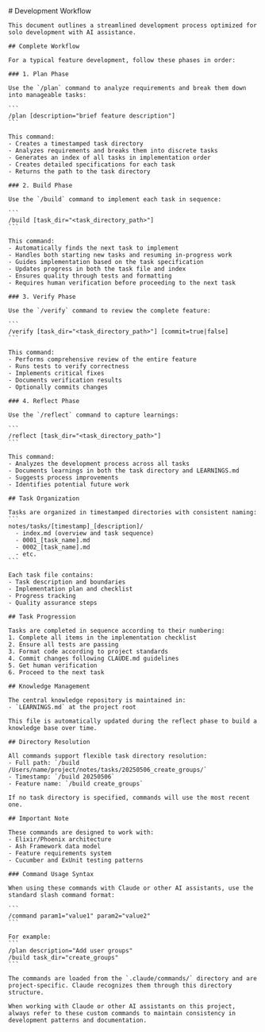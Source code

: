 <prompt>
  <instructions>
    # Development Workflow
    
    This document outlines a streamlined development process optimized for solo development with AI assistance.
    
    ## Complete Workflow
    
    For a typical feature development, follow these phases in order:
    
    ### 1. Plan Phase
    
    Use the `/plan` command to analyze requirements and break them down into manageable tasks:
    
    ```
    /plan [description="brief feature description"]
    ```
    
    This command:
    - Creates a timestamped task directory
    - Analyzes requirements and breaks them into discrete tasks
    - Generates an index of all tasks in implementation order
    - Creates detailed specifications for each task
    - Returns the path to the task directory
    
    ### 2. Build Phase
    
    Use the `/build` command to implement each task in sequence:
    
    ```
    /build [task_dir="<task_directory_path>"]
    ```
    
    This command:
    - Automatically finds the next task to implement
    - Handles both starting new tasks and resuming in-progress work
    - Guides implementation based on the task specification
    - Updates progress in both the task file and index
    - Ensures quality through tests and formatting
    - Requires human verification before proceeding to the next task
    
    ### 3. Verify Phase
    
    Use the `/verify` command to review the complete feature:
    
    ```
    /verify [task_dir="<task_directory_path>"] [commit=true|false]
    ```
    
    This command:
    - Performs comprehensive review of the entire feature
    - Runs tests to verify correctness
    - Implements critical fixes
    - Documents verification results
    - Optionally commits changes
    
    ### 4. Reflect Phase
    
    Use the `/reflect` command to capture learnings:
    
    ```
    /reflect [task_dir="<task_directory_path>"]
    ```
    
    This command:
    - Analyzes the development process across all tasks
    - Documents learnings in both the task directory and LEARNINGS.md
    - Suggests process improvements
    - Identifies potential future work
    
    ## Task Organization
    
    Tasks are organized in timestamped directories with consistent naming:
    ```
    notes/tasks/[timestamp]_[description]/
      - index.md (overview and task sequence)
      - 0001_[task_name].md
      - 0002_[task_name].md
      - etc.
    ```
    
    Each task file contains:
    - Task description and boundaries
    - Implementation plan and checklist
    - Progress tracking
    - Quality assurance steps
    
    ## Task Progression
    
    Tasks are completed in sequence according to their numbering:
    1. Complete all items in the implementation checklist
    2. Ensure all tests are passing
    3. Format code according to project standards
    4. Commit changes following CLAUDE.md guidelines
    5. Get human verification
    6. Proceed to the next task
    
    ## Knowledge Management
    
    The central knowledge repository is maintained in:
    - `LEARNINGS.md` at the project root
    
    This file is automatically updated during the reflect phase to build a knowledge base over time.
    
    ## Directory Resolution
    
    All commands support flexible task directory resolution:
    - Full path: `/build /Users/name/project/notes/tasks/20250506_create_groups/`
    - Timestamp: `/build 20250506`
    - Feature name: `/build create_groups`
    
    If no task directory is specified, commands will use the most recent one.
    
    ## Important Note
    
    These commands are designed to work with:
    - Elixir/Phoenix architecture
    - Ash Framework data model
    - Feature requirements system
    - Cucumber and ExUnit testing patterns
    
    ### Command Usage Syntax
    
    When using these commands with Claude or other AI assistants, use the standard slash command format:
    
    ```
    /command param1="value1" param2="value2"
    ```
    
    For example:
    ```
    /plan description="Add user groups"
    /build task_dir="create_groups"
    ```
    
    The commands are loaded from the `.claude/commands/` directory and are project-specific. Claude recognizes them through this directory structure.
    
    When working with Claude or other AI assistants on this project, always refer to these custom commands to maintain consistency in development patterns and documentation.
  </instructions>
</prompt>